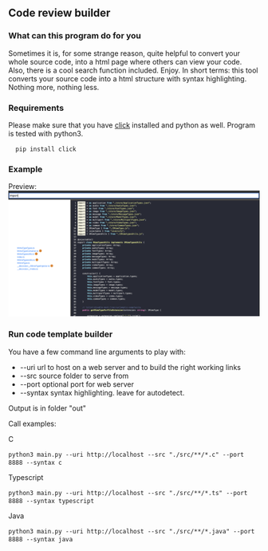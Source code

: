 ## Code review builder

### What can this program do for you
Sometimes it is, for some strange reason, quite helpful to convert your whole source code,
into a html page where others can view your code. Also, there is a cool search function included. Enjoy. In short terms: this tool converts your
source code into a html structure with syntax highlighting. Nothing more, nothing less.

### Requirements

Please make sure that you have [click](https://pypi.org/project/click/) installed and python as well. Program is tested with python3.

```text
  pip install click
```


### Example
Preview:
![alt text](https://github.com/AICDEV/code-review-builder/blob/master/example.png)

### Run code template builder

You have a few command line arguments to play with:

- --uri url to host on a web server and to build the right working links
- --src source folder to serve from
- --port optional port for web server
- --syntax syntax highlighting. leave for autodetect.

Output is in folder "out"

Call examples:


C
```text
python3 main.py --uri http://localhost --src "./src/**/*.c" --port 8888 --syntax c
```

Typescript
```text
python3 main.py --uri http://localhost --src "./src/**/*.ts" --port 8888 --syntax typescript
```

Java
```text
python3 main.py --uri http://localhost --src "./src/**/*.java" --port 8888 --syntax java
```

